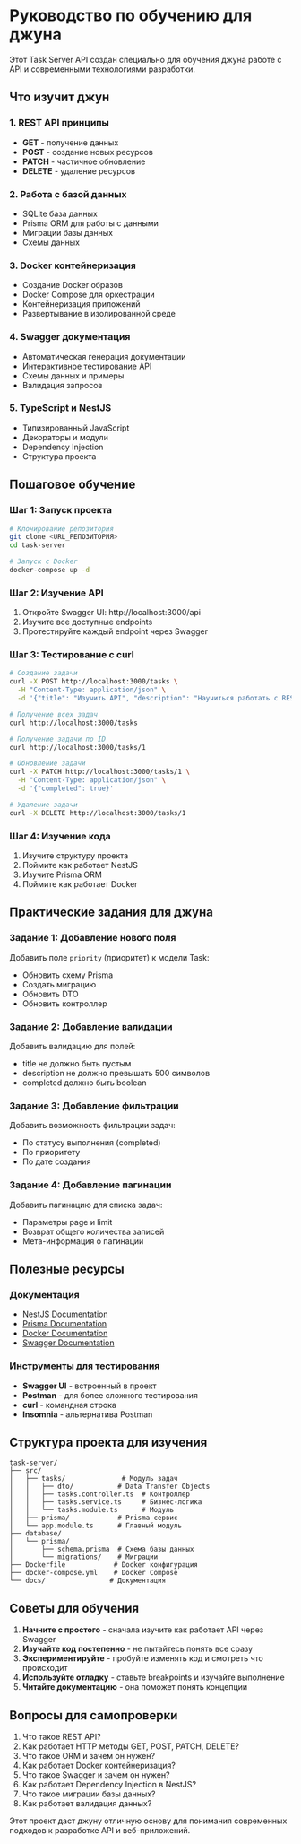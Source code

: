# Руководство по обучению для джуна

Этот Task Server API создан специально для обучения джуна работе с API и современными технологиями разработки.

## Что изучит джун

### 1. REST API принципы
- **GET** - получение данных
- **POST** - создание новых ресурсов
- **PATCH** - частичное обновление
- **DELETE** - удаление ресурсов

### 2. Работа с базой данных
- SQLite база данных
- Prisma ORM для работы с данными
- Миграции базы данных
- Схемы данных

### 3. Docker контейнеризация
- Создание Docker образов
- Docker Compose для оркестрации
- Контейнеризация приложений
- Развертывание в изолированной среде

### 4. Swagger документация
- Автоматическая генерация документации
- Интерактивное тестирование API
- Схемы данных и примеры
- Валидация запросов

### 5. TypeScript и NestJS
- Типизированный JavaScript
- Декораторы и модули
- Dependency Injection
- Структура проекта

## Пошаговое обучение

### Шаг 1: Запуск проекта
```bash
# Клонирование репозитория
git clone <URL_РЕПОЗИТОРИЯ>
cd task-server

# Запуск с Docker
docker-compose up -d
```

### Шаг 2: Изучение API
1. Откройте Swagger UI: http://localhost:3000/api
2. Изучите все доступные endpoints
3. Протестируйте каждый endpoint через Swagger

### Шаг 3: Тестирование с curl
```bash
# Создание задачи
curl -X POST http://localhost:3000/tasks \
  -H "Content-Type: application/json" \
  -d '{"title": "Изучить API", "description": "Научиться работать с REST API"}'

# Получение всех задач
curl http://localhost:3000/tasks

# Получение задачи по ID
curl http://localhost:3000/tasks/1

# Обновление задачи
curl -X PATCH http://localhost:3000/tasks/1 \
  -H "Content-Type: application/json" \
  -d '{"completed": true}'

# Удаление задачи
curl -X DELETE http://localhost:3000/tasks/1
```

### Шаг 4: Изучение кода
1. Изучите структуру проекта
2. Поймите как работает NestJS
3. Изучите Prisma ORM
4. Поймите как работает Docker

## Практические задания для джуна

### Задание 1: Добавление нового поля
Добавить поле `priority` (приоритет) к модели Task:
- Обновить схему Prisma
- Создать миграцию
- Обновить DTO
- Обновить контроллер

### Задание 2: Добавление валидации
Добавить валидацию для полей:
- title не должно быть пустым
- description не должно превышать 500 символов
- completed должно быть boolean

### Задание 3: Добавление фильтрации
Добавить возможность фильтрации задач:
- По статусу выполнения (completed)
- По приоритету
- По дате создания

### Задание 4: Добавление пагинации
Добавить пагинацию для списка задач:
- Параметры page и limit
- Возврат общего количества записей
- Мета-информация о пагинации

## Полезные ресурсы

### Документация
- [NestJS Documentation](https://docs.nestjs.com/)
- [Prisma Documentation](https://www.prisma.io/docs/)
- [Docker Documentation](https://docs.docker.com/)
- [Swagger Documentation](https://swagger.io/docs/)

### Инструменты для тестирования
- **Swagger UI** - встроенный в проект
- **Postman** - для более сложного тестирования
- **curl** - командная строка
- **Insomnia** - альтернатива Postman

## Структура проекта для изучения

```
task-server/
├── src/
│   ├── tasks/              # Модуль задач
│   │   ├── dto/           # Data Transfer Objects
│   │   ├── tasks.controller.ts  # Контроллер
│   │   ├── tasks.service.ts     # Бизнес-логика
│   │   └── tasks.module.ts      # Модуль
│   ├── prisma/            # Prisma сервис
│   └── app.module.ts      # Главный модуль
├── database/
│   └── prisma/
│       ├── schema.prisma  # Схема базы данных
│       └── migrations/    # Миграции
├── Dockerfile            # Docker конфигурация
├── docker-compose.yml    # Docker Compose
└── docs/                # Документация
```

## Советы для обучения

1. **Начните с простого** - сначала изучите как работает API через Swagger
2. **Изучайте код постепенно** - не пытайтесь понять все сразу
3. **Экспериментируйте** - пробуйте изменять код и смотреть что происходит
4. **Используйте отладку** - ставьте breakpoints и изучайте выполнение
5. **Читайте документацию** - она поможет понять концепции

## Вопросы для самопроверки

1. Что такое REST API?
2. Как работает HTTP методы GET, POST, PATCH, DELETE?
3. Что такое ORM и зачем он нужен?
4. Как работает Docker контейнеризация?
5. Что такое Swagger и зачем он нужен?
6. Как работает Dependency Injection в NestJS?
7. Что такое миграции базы данных?
8. Как работает валидация данных?

Этот проект даст джуну отличную основу для понимания современных подходов к разработке API и веб-приложений.
